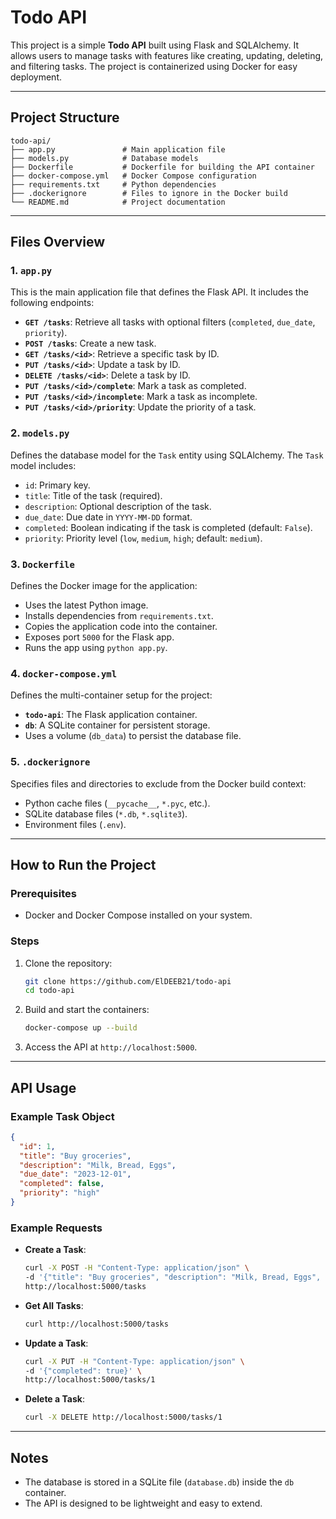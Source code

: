 # Todo API

This project is a simple **Todo API** built using Flask and SQLAlchemy. It allows users to manage tasks with features like creating, updating, deleting, and filtering tasks. The project is containerized using Docker for easy deployment.

---

## Project Structure

```
todo-api/
├── app.py               # Main application file
├── models.py            # Database models
├── Dockerfile           # Dockerfile for building the API container
├── docker-compose.yml   # Docker Compose configuration
├── requirements.txt     # Python dependencies
├── .dockerignore        # Files to ignore in the Docker build
└── README.md            # Project documentation
```

---

## Files Overview

### 1. `app.py`
This is the main application file that defines the Flask API. It includes the following endpoints:

- **`GET /tasks`**: Retrieve all tasks with optional filters (`completed`, `due_date`, `priority`).
- **`POST /tasks`**: Create a new task.
- **`GET /tasks/<id>`**: Retrieve a specific task by ID.
- **`PUT /tasks/<id>`**: Update a task by ID.
- **`DELETE /tasks/<id>`**: Delete a task by ID.
- **`PUT /tasks/<id>/complete`**: Mark a task as completed.
- **`PUT /tasks/<id>/incomplete`**: Mark a task as incomplete.
- **`PUT /tasks/<id>/priority`**: Update the priority of a task.

### 2. `models.py`
Defines the database model for the `Task` entity using SQLAlchemy. The `Task` model includes:
- `id`: Primary key.
- `title`: Title of the task (required).
- `description`: Optional description of the task.
- `due_date`: Due date in `YYYY-MM-DD` format.
- `completed`: Boolean indicating if the task is completed (default: `False`).
- `priority`: Priority level (`low`, `medium`, `high`; default: `medium`).

### 3. `Dockerfile`
Defines the Docker image for the application:
- Uses the latest Python image.
- Installs dependencies from `requirements.txt`.
- Copies the application code into the container.
- Exposes port `5000` for the Flask app.
- Runs the app using `python app.py`.

### 4. `docker-compose.yml`
Defines the multi-container setup for the project:
- **`todo-api`**: The Flask application container.
- **`db`**: A SQLite container for persistent storage.
- Uses a volume (`db_data`) to persist the database file.

### 5. `.dockerignore`
Specifies files and directories to exclude from the Docker build context:
- Python cache files (`__pycache__`, `*.pyc`, etc.).
- SQLite database files (`*.db`, `*.sqlite3`).
- Environment files (`.env`).

---

## How to Run the Project

### Prerequisites
- Docker and Docker Compose installed on your system.

### Steps
1. Clone the repository:
    ```bash
    git clone https://github.com/ElDEEB21/todo-api
    cd todo-api
    ```

2. Build and start the containers:
    ```bash
    docker-compose up --build
    ```

3. Access the API at `http://localhost:5000`.

---

## API Usage

### Example Task Object
```json
{
  "id": 1,
  "title": "Buy groceries",
  "description": "Milk, Bread, Eggs",
  "due_date": "2023-12-01",
  "completed": false,
  "priority": "high"
}
```

### Example Requests
- **Create a Task**:
  ```bash
  curl -X POST -H "Content-Type: application/json" \
  -d '{"title": "Buy groceries", "description": "Milk, Bread, Eggs", "due_date": "2023-12-01", "priority": "high"}' \
  http://localhost:5000/tasks
  ```

- **Get All Tasks**:
  ```bash
  curl http://localhost:5000/tasks
  ```

- **Update a Task**:
  ```bash
  curl -X PUT -H "Content-Type: application/json" \
  -d '{"completed": true}' \
  http://localhost:5000/tasks/1
  ```

- **Delete a Task**:
  ```bash
  curl -X DELETE http://localhost:5000/tasks/1
  ```

---

## Notes
- The database is stored in a SQLite file (`database.db`) inside the `db` container.
- The API is designed to be lightweight and easy to extend.

